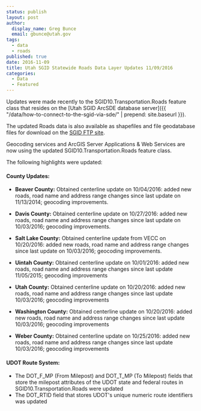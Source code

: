 ```yaml
---
status: publish
layout: post
author:
  display_name: Greg Bunce
  email: gbunce@utah.gov
tags:
  - data
  - roads
published: true
date: 2016-11-09
title: Utah SGID Statewide Roads Data Layer Updates 11/09/2016
categories:
  - Data
  - Featured
---
```


Updates were made recently to the SGID10.Transportation.Roads feature class that resides on the [Utah SGID ArcSDE database server]({{ "/data/how-to-connect-to-the-sgid-via-sde/" | prepend: site.baseurl }}).

The updated Roads data is also available as shapefiles and file geodatabase files for download on the [SGID FTP site](ftp://ftp.agrc.utah.gov/UtahSGID_Vector/UTM12_NAD83/TRANSPORTATION/PackagedData/_Statewide/UtahRoadAndHighwaySystem/).

Geocoding services and ArcGIS Server Applications & Web Services are now using the updated SGID10.Transportation.Roads feature class.

The following highlights were updated:

#### County Updates:

- **Beaver County:** Obtained centerline update on 10/04/2016: added new roads, road name and address range changes since last update on 11/13/2014; geocoding improvements.

- **Davis County:** Obtained centerline update on 10/27/2016: added new roads, road name and address range changes since last update on 10/03/2016; geocoding improvements.

- **Salt Lake County:** Obtained centerline update from VECC on 10/20/2016: added new roads, road name and address range changes since last update on 10/03/2016; geocoding improvements.

- **Uintah County:** Obtained centerline update on 10/01/2016: added new roads, road name and address range changes since last update 11/05/2015; geocoding improvements

- **Utah County:** Obtained centerline update on 10/20/2016: added new roads, road name and address range changes since last update 10/03/2016; geocoding improvements

- **Washington County:** Obtained centerline update on 10/20/2016: added new roads, road name and address range changes since last update 10/03/2016; geocoding improvements

- **Weber County:** Obtained centerline update on 10/25/2016: added new roads, road name and address range changes since last update 10/03/2016; geocoding improvements

#### UDOT Route System:

- The DOT_F_MP (From Milepost) and DOT_T_MP (To Milepost) fields that store the milepost attributes of the UDOT state and federal routes in SGID10.Transportation.Roads were updated
- The DOT_RTID field that stores UDOT's unique numeric route identifiers was updated
